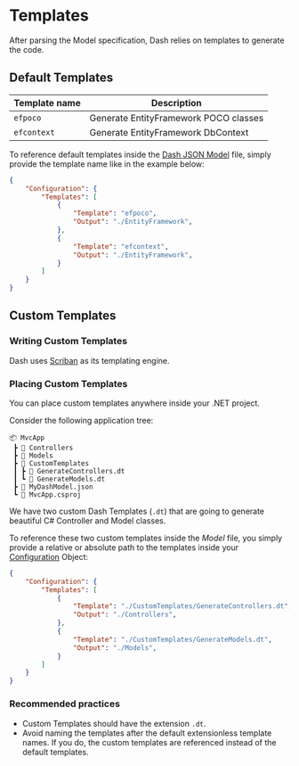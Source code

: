 # Templates
After parsing the Model specification, Dash relies on templates to generate the code.

## Default Templates
| Template name | Description
|---------------|---------------------------------------|
| `efpoco`      | Generate EntityFramework POCO classes |
| `efcontext`   | Generate EntityFramework DbContext    |

To reference default templates inside the [Dash JSON Model](./readme.md#Basic-Anatomy-of-a-Dash-Model-JSON-file) file, simply provide the template name like in the example below:
~~~ JSON
{
    "Configuration": {
        "Templates": [
            {
                "Template": "efpoco",
                "Output": "./EntityFramework",
            },
            {
                "Template": "efcontext",
                "Output": "./EntityFramework",
            }
        ]
    }
}
~~~

## Custom Templates

### Writing Custom Templates
Dash uses [Scriban](https://github.com/lunet-io/scriban) as its templating engine.

### Placing Custom Templates
You can place custom templates anywhere inside your .NET project.

Consider the following application tree:
~~~
📦 MvcApp
 ┣ 📂 Controllers
 ┣ 📂 Models
 ┣ 📂 CustomTemplates
 ┃ ┣ 📜 GenerateControllers.dt
 ┃ ┗ 📜 GenerateModels.dt
 ┣ 📜 MyDashModel.json
 ┗ 📜 MvcApp.csproj
~~~

We have two custom Dash Templates (`.dt`) that are going to generate beautiful C# Controller and Model classes.

To reference these two custom templates inside the _Model_ file, you simply provide a relative or absolute path to the templates inside your [Configuration](./readme.md#configuration-object) Object:

~~~ JSON
{
    "Configuration": {
        "Templates": [
            {
                "Template": "./CustomTemplates/GenerateControllers.dt",
                "Output": "./Controllers",
            },
            {
                "Template": "./CustomTemplates/GenerateModels.dt",
                "Output": "./Models",
            }
        ]
    }
}
~~~

### Recommended practices
- Custom Templates should have the extension `.dt`.
- Avoid naming the templates after the default extensionless template names. If you do, the custom templates are referenced instead of the default templates.